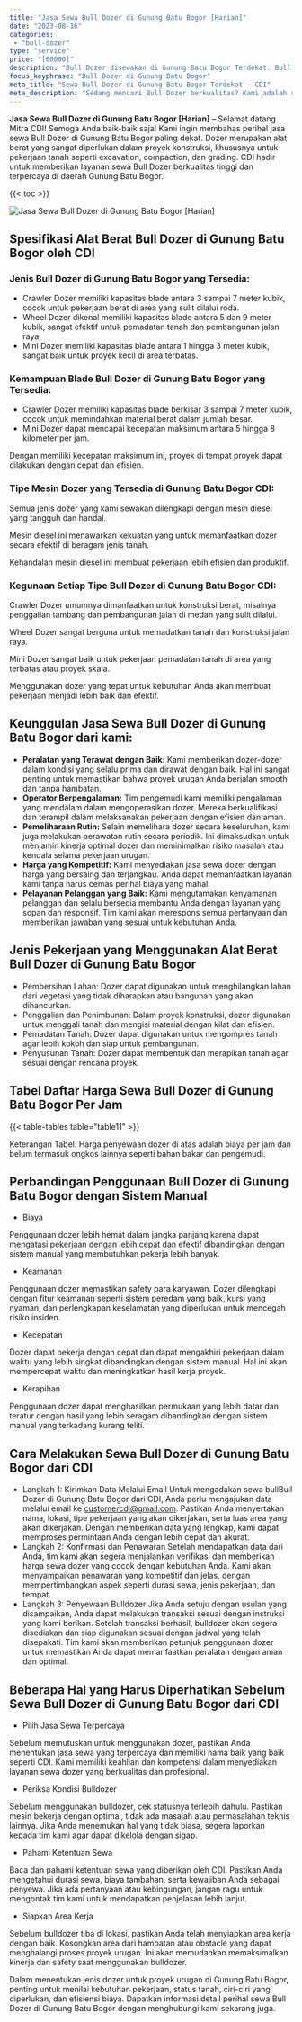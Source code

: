 ```yaml
---
title: "Jasa Sewa Bull Dozer di Gunung Batu Bogor [Harian]"
date: "2023-08-16"
categories:
 - "bull-dozer"
type: "service"
price: "[60000]"
description: "Bull Dozer disewakan di Gunung Batu Bogor Terdekat. Bull Dozer profesional untuk kebutuhan proyek konstruksi dengan performa maksimal. Segera konsultasikan kebutuhan Anda."
focus_keyphrase: "Bull Dozer di Gunung Batu Bogor"
meta_title: "Sewa Bull Dozer di Gunung Batu Bogor Terdekat - CDI"
meta_description: "Sedang mencari Bull Dozer berkualitas? Kami adalah solusi tepat dengan solusi optimal. Segera hubungi kami."
---
```


**Jasa Sewa Bull Dozer di Gunung Batu Bogor [Harian]** – Selamat datang Mitra CDI! Semoga Anda baik-baik saja! Kami ingin membahas perihal jasa sewa Bull Dozer di Gunung Batu Bogor paling dekat. Dozer merupakan alat berat yang sangat diperlukan dalam proyek konstruksi, khususnya untuk pekerjaan tanah seperti excavation, compaction, dan grading. CDI hadir untuk memberikan layanan sewa Bull Dozer berkualitas tinggi dan terpercaya di daerah Gunung Batu Bogor.

{{< toc >}}

![Jasa Sewa Bull Dozer di Gunung Batu Bogor [Harian]](/images/bull-dozer/bull-dozer-28.jpg)

## Spesifikasi Alat Berat Bull Dozer di Gunung Batu Bogor oleh CDI

### Jenis Bull Dozer di Gunung Batu Bogor yang Tersedia:

*   Crawler Dozer memiliki kapasitas blade antara 3 sampai 7 meter kubik, cocok untuk pekerjaan berat di area yang sulit dilalui roda.
*   Wheel Dozer dikenal memiliki kapasitas blade antara 5 dan 9 meter kubik, sangat efektif untuk pemadatan tanah dan pembangunan jalan raya.
*   Mini Dozer memiliki kapasitas blade antara 1 hingga 3 meter kubik, sangat baik untuk proyek kecil di area terbatas.

### Kemampuan Blade Bull Dozer di Gunung Batu Bogor yang Tersedia:

*   Crawler Dozer memiliki kapasitas blade berkisar 3 sampai 7 meter kubik, cocok untuk memindahkan material berat dalam jumlah besar.
*   Mini Dozer dapat mencapai kecepatan maksimum antara 5 hingga 8 kilometer per jam.

Dengan memiliki kecepatan maksimum ini, proyek di tempat proyek dapat dilakukan dengan cepat dan efisien.

### Tipe Mesin Dozer yang Tersedia di Gunung Batu Bogor CDI:

Semua jenis dozer yang kami sewakan dilengkapi dengan mesin diesel yang tangguh dan handal.

Mesin diesel ini menawarkan kekuatan yang untuk memanfaatkan dozer secara efektif di beragam jenis tanah.

Kehandalan mesin diesel ini membuat pekerjaan lebih efisien dan produktif.

### Kegunaan Setiap Tipe Bull Dozer di Gunung Batu Bogor CDI:

Crawler Dozer umumnya dimanfaatkan untuk konstruksi berat, misalnya penggalian tambang dan pembangunan jalan di medan yang sulit dilalui.

Wheel Dozer sangat berguna untuk memadatkan tanah dan konstruksi jalan raya.

Mini Dozer sangat baik untuk pekerjaan pemadatan tanah di area yang terbatas atau proyek skala.

Menggunakan dozer yang tepat untuk kebutuhan Anda akan membuat pekerjaan menjadi lebih baik dan efektif.

## Keunggulan Jasa Sewa Bull Dozer di Gunung Batu Bogor dari kami:

*   **Peralatan yang Terawat dengan Baik:** Kami memberikan dozer-dozer dalam kondisi yang selalu prima dan dirawat dengan baik. Hal ini sangat penting untuk memastikan bahwa proyek urugan Anda berjalan smooth dan tanpa hambatan.
*   **Operator Berpengalaman:** Tim pengemudi kami memiliki pengalaman yang mendalam dalam mengoperasikan dozer. Mereka berkualifikasi dan terampil dalam melaksanakan pekerjaan dengan efisien dan aman.
*   **Pemeliharaan Rutin:** Selain memelihara dozer secara keseluruhan, kami juga melakukan perawatan rutin secara periodik. Ini dimaksudkan untuk menjamin kinerja optimal dozer dan meminimalkan risiko masalah atau kendala selama pekerjaan urugan.
*   **Harga yang Kompetitif:** Kami menyediakan jasa sewa dozer dengan harga yang bersaing dan terjangkau. Anda dapat memanfaatkan layanan kami tanpa harus cemas perihal biaya yang mahal.
*   **Pelayanan Pelanggan yang Baik:** Kami mengutamakan kenyamanan pelanggan dan selalu bersedia membantu Anda dengan layanan yang sopan dan responsif. Tim kami akan merespons semua pertanyaan dan memberikan jawaban yang sesuai untuk kebutuhan Anda.

## Jenis Pekerjaan yang Menggunakan Alat Berat Bull Dozer di Gunung Batu Bogor

*   Pembersihan Lahan: Dozer dapat digunakan untuk menghilangkan lahan dari vegetasi yang tidak diharapkan atau bangunan yang akan dihancurkan.
*   Penggalian dan Penimbunan: Dalam proyek konstruksi, dozer digunakan untuk menggali tanah dan mengisi material dengan kilat dan efisien.
*   Pemadatan Tanah: Dozer dapat digunakan untuk mengompres tanah agar lebih kokoh dan siap untuk pembangunan.
*   Penyusunan Tanah: Dozer dapat membentuk dan merapikan tanah agar sesuai dengan rencana proyek.

## Tabel Daftar Harga Sewa Bull Dozer di Gunung Batu Bogor Per Jam

{{< table-tables table="table11" >}}

Keterangan Tabel: Harga penyewaan dozer di atas adalah biaya per jam dan belum termasuk ongkos lainnya seperti bahan bakar dan pengemudi.

## Perbandingan Penggunaan Bull Dozer di Gunung Batu Bogor dengan Sistem Manual

*   Biaya

Penggunaan dozer lebih hemat dalam jangka panjang karena dapat mengatasi pekerjaan dengan lebih cepat dan efektif dibandingkan dengan sistem manual yang membutuhkan pekerja lebih banyak.
*   Keamanan

Penggunaan dozer memastikan safety para karyawan. Dozer dilengkapi dengan fitur keamanan seperti sistem peredam yang baik, kursi yang nyaman, dan perlengkapan keselamatan yang diperlukan untuk mencegah risiko insiden.
*   Kecepatan

Dozer dapat bekerja dengan cepat dan dapat mengakhiri pekerjaan dalam waktu yang lebih singkat dibandingkan dengan sistem manual. Hal ini akan mempercepat waktu dan meningkatkan hasil kerja proyek.
*   Kerapihan

Penggunaan dozer dapat menghasilkan permukaan yang lebih datar dan teratur dengan hasil yang lebih seragam dibandingkan dengan sistem manual yang terkadang kurang teliti.

## Cara Melakukan Sewa Bull Dozer di Gunung Batu Bogor dari CDI

*   Langkah 1: Kirimkan Data Melalui Email
Untuk mengadakan sewa bullBull Dozer di Gunung Batu Bogor dari CDI, Anda perlu mengajukan data melalui email ke customercdi@gmail.com. Pastikan Anda menyertakan nama, lokasi, tipe pekerjaan yang akan dikerjakan, serta luas area yang akan dikerjakan. Dengan memberikan data yang lengkap, kami dapat memproses permintaan Anda dengan lebih cepat dan akurat.
*   Langkah 2: Konfirmasi dan Penawaran
Setelah mendapatkan data dari Anda, tim kami akan segera menjalankan verifikasi dan memberikan harga sewa dozer yang cocok dengan kebutuhan Anda. Kami akan menyampaikan penawaran yang kompetitif dan jelas, dengan mempertimbangkan aspek seperti durasi sewa, jenis pekerjaan, dan tempat.
*   Langkah 3: Penyewaan Bulldozer
Jika Anda setuju dengan usulan yang disampaikan, Anda dapat melakukan transaksi sesuai dengan instruksi yang kami berikan. Setelah transaksi berhasil, bulldozer akan segera disediakan dan siap digunakan sesuai dengan jadwal yang telah disepakati. Tim kami akan memberikan petunjuk penggunaan dozer untuk memastikan Anda dapat memanfaatkan peralatan dengan aman dan optimal.

## Beberapa Hal yang Harus Diperhatikan Sebelum Sewa Bull Dozer di Gunung Batu Bogor dari CDI

*   Pilih Jasa Sewa Terpercaya

Sebelum memutuskan untuk menggunakan dozer, pastikan Anda menentukan jasa sewa yang terpercaya dan memiliki nama baik yang baik seperti CDI. Kami memiliki keahlian dan kompetensi dalam menyediakan layanan sewa dozer yang berkualitas dan profesional.
*   Periksa Kondisi Bulldozer

Sebelum menggunakan bulldozer, cek statusnya terlebih dahulu. Pastikan mesin bekerja dengan optimal, tidak ada masalah atau permasalahan teknis lainnya. Jika Anda menemukan hal yang tidak biasa, segera laporkan kepada tim kami agar dapat dikelola dengan sigap.
*   Pahami Ketentuan Sewa

Baca dan pahami ketentuan sewa yang diberikan oleh CDI. Pastikan Anda mengetahui durasi sewa, biaya tambahan, serta kewajiban Anda sebagai penyewa. Jika ada pertanyaan atau kebingungan, jangan ragu untuk mengontak tim kami untuk mendapatkan penjelasan lebih lanjut.
*   Siapkan Area Kerja

Sebelum bulldozer tiba di lokasi, pastikan Anda telah menyiapkan area kerja dengan baik. Kosongkan area dari hambatan atau obstacle yang dapat menghalangi proses proyek urugan. Ini akan memudahkan memaksimalkan kinerja dan safety saat menggunakan bulldozer.

Dalam menentukan jenis dozer untuk proyek urugan di Gunung Batu Bogor, penting untuk menilai kebutuhan pekerjaan, status tanah, ciri-ciri yang diperlukan, dan efisiensi biaya. Dapatkan informasi detail perihal sewa Bull Dozer di Gunung Batu Bogor dengan menghubungi kami sekarang juga.